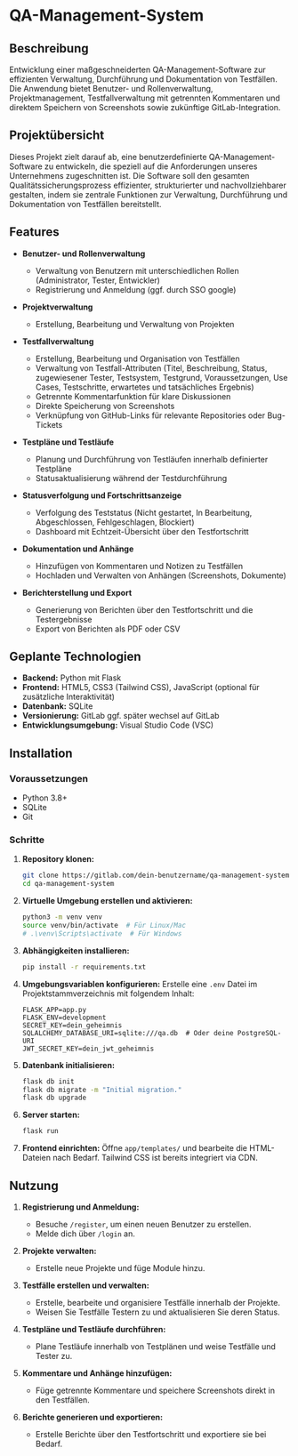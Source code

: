 # QA-Management-System

## Beschreibung

Entwicklung einer maßgeschneiderten QA-Management-Software zur effizienten Verwaltung, Durchführung und Dokumentation von Testfällen. Die Anwendung bietet Benutzer- und Rollenverwaltung, Projektmanagement, Testfallverwaltung mit getrennten Kommentaren und direktem Speichern von Screenshots sowie zukünftige GitLab-Integration.

## Projektübersicht

Dieses Projekt zielt darauf ab, eine benutzerdefinierte QA-Management-Software zu entwickeln, die speziell auf die Anforderungen unseres Unternehmens zugeschnitten ist. Die Software soll den gesamten Qualitätssicherungsprozess effizienter, strukturierter und nachvollziehbarer gestalten, indem sie zentrale Funktionen zur Verwaltung, Durchführung und Dokumentation von Testfällen bereitstellt.

## Features

- **Benutzer- und Rollenverwaltung**
  - Verwaltung von Benutzern mit unterschiedlichen Rollen (Administrator, Tester, Entwickler)
  - Registrierung und Anmeldung (ggf. durch SSO google)

- **Projektverwaltung**
  - Erstellung, Bearbeitung und Verwaltung von Projekten

- **Testfallverwaltung**
  - Erstellung, Bearbeitung und Organisation von Testfällen
  - Verwaltung von Testfall-Attributen (Titel, Beschreibung, Status, zugewiesener Tester, Testsystem, Testgrund, Voraussetzungen, Use Cases, Testschritte, erwartetes und tatsächliches Ergebnis)
  - Getrennte Kommentarfunktion für klare Diskussionen
  - Direkte Speicherung von Screenshots
  - Verknüpfung von GitHub-Links für relevante Repositories oder Bug-Tickets

- **Testpläne und Testläufe**
  - Planung und Durchführung von Testläufen innerhalb definierter Testpläne
  - Statusaktualisierung während der Testdurchführung

- **Statusverfolgung und Fortschrittsanzeige**
  - Verfolgung des Teststatus (Nicht gestartet, In Bearbeitung, Abgeschlossen, Fehlgeschlagen, Blockiert)
  - Dashboard mit Echtzeit-Übersicht über den Testfortschritt

- **Dokumentation und Anhänge**
  - Hinzufügen von Kommentaren und Notizen zu Testfällen
  - Hochladen und Verwalten von Anhängen (Screenshots, Dokumente)

- **Berichterstellung und Export**
  - Generierung von Berichten über den Testfortschritt und die Testergebnisse
  - Export von Berichten als PDF oder CSV

## Geplante Technologien

- **Backend:** Python mit Flask
- **Frontend:** HTML5, CSS3 (Tailwind CSS), JavaScript (optional für zusätzliche Interaktivität)
- **Datenbank:** SQLite
- **Versionierung:** GitLab ggf. später wechsel auf GitLab
- **Entwicklungsumgebung:** Visual Studio Code (VSC)

## Installation

### Voraussetzungen

- Python 3.8+
- SQLite
- Git

### Schritte

1. **Repository klonen:**
    ```bash
    git clone https://gitlab.com/dein-benutzername/qa-management-system.git
    cd qa-management-system
    ```

2. **Virtuelle Umgebung erstellen und aktivieren:**
    ```bash
    python3 -m venv venv
    source venv/bin/activate  # Für Linux/Mac
    # .\venv\Scripts\activate  # Für Windows
    ```

3. **Abhängigkeiten installieren:**
    ```bash
    pip install -r requirements.txt
    ```

4. **Umgebungsvariablen konfigurieren:**
    Erstelle eine `.env` Datei im Projektstammverzeichnis mit folgendem Inhalt:
    ```
    FLASK_APP=app.py
    FLASK_ENV=development
    SECRET_KEY=dein_geheimnis
    SQLALCHEMY_DATABASE_URI=sqlite:///qa.db  # Oder deine PostgreSQL-URI
    JWT_SECRET_KEY=dein_jwt_geheimnis
    ```

5. **Datenbank initialisieren:**
    ```bash
    flask db init
    flask db migrate -m "Initial migration."
    flask db upgrade
    ```

6. **Server starten:**
    ```bash
    flask run
    ```

7. **Frontend einrichten:**
    Öffne `app/templates/` und bearbeite die HTML-Dateien nach Bedarf. Tailwind CSS ist bereits integriert via CDN.

## Nutzung

1. **Registrierung und Anmeldung:**
    - Besuche `/register`, um einen neuen Benutzer zu erstellen.
    - Melde dich über `/login` an.

2. **Projekte verwalten:**
    - Erstelle neue Projekte und füge Module hinzu.

3. **Testfälle erstellen und verwalten:**
    - Erstelle, bearbeite und organisiere Testfälle innerhalb der Projekte.
    - Weisen Sie Testfälle Testern zu und aktualisieren Sie deren Status.

4. **Testpläne und Testläufe durchführen:**
    - Plane Testläufe innerhalb von Testplänen und weise Testfälle und Tester zu.

5. **Kommentare und Anhänge hinzufügen:**
    - Füge getrennte Kommentare und speichere Screenshots direkt in den Testfällen.

6. **Berichte generieren und exportieren:**
    - Erstelle Berichte über den Testfortschritt und exportiere sie bei Bedarf.
